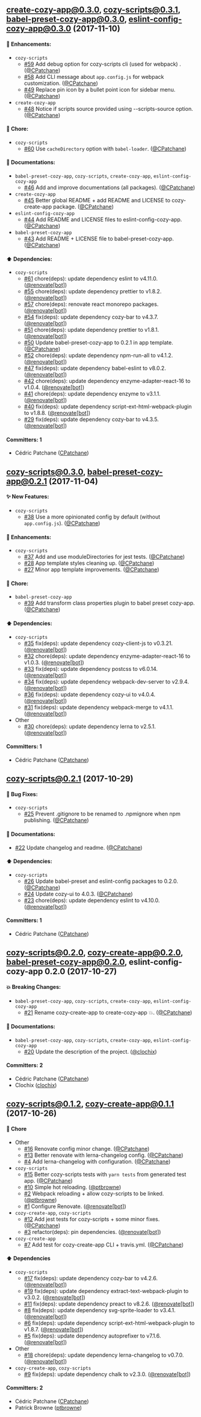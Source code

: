 ## create-cozy-app@0.3.0, cozy-scripts@0.3.1, babel-preset-cozy-app@0.3.0, eslint-config-cozy-app@0.3.0 (2017-11-10)

#### :nail_care: Enhancements:
* `cozy-scripts`
  * [#59](https://github.com/CPatchane/create-cozy-app/pull/59) Add debug option for cozy-scripts cli (used for webpack) . ([@CPatchane](https://github.com/CPatchane))
  * [#58](https://github.com/CPatchane/create-cozy-app/pull/58) Add CLI message about `app.config.js` for webpack customization. ([@CPatchane](https://github.com/CPatchane))
  * [#49](https://github.com/CPatchane/create-cozy-app/pull/49) Replace pin icon by a bullet point icon for sidebar menu. ([@CPatchane](https://github.com/CPatchane))
* `create-cozy-app`
  * [#48](https://github.com/CPatchane/create-cozy-app/pull/48) Notice if scripts source provided using --scripts-source option. ([@CPatchane](https://github.com/CPatchane))

#### :wrench: Chore:
* `cozy-scripts`
  * [#60](https://github.com/CPatchane/create-cozy-app/pull/60) Use `cacheDirectory` option with `babel-loader`. ([@CPatchane](https://github.com/CPatchane))

#### :memo: Documentations:
* `babel-preset-cozy-app`, `cozy-scripts`, `create-cozy-app`, `eslint-config-cozy-app`
  * [#46](https://github.com/CPatchane/create-cozy-app/pull/46) Add and improve documentations (all packages). ([@CPatchane](https://github.com/CPatchane))
* `create-cozy-app`
  * [#45](https://github.com/CPatchane/create-cozy-app/pull/45) Better global README + add README and LICENSE to cozy-create-app package. ([@CPatchane](https://github.com/CPatchane))
* `eslint-config-cozy-app`
  * [#44](https://github.com/CPatchane/create-cozy-app/pull/44) Add README and LICENSE files to eslint-config-cozy-app. ([@CPatchane](https://github.com/CPatchane))
* `babel-preset-cozy-app`
  * [#43](https://github.com/CPatchane/create-cozy-app/pull/43) Add README + LICENSE file to babel-preset-cozy-app. ([@CPatchane](https://github.com/CPatchane))

#### :arrow_up: Dependencies:
* `cozy-scripts`
  * [#61](https://github.com/CPatchane/create-cozy-app/pull/61) chore(deps): update dependency eslint to v4.11.0. ([@renovate[bot]](https://github.com/apps/renovate))
  * [#55](https://github.com/CPatchane/create-cozy-app/pull/55) chore(deps): update dependency prettier to v1.8.2. ([@renovate[bot]](https://github.com/apps/renovate))
  * [#57](https://github.com/CPatchane/create-cozy-app/pull/57) chore(deps): renovate react monorepo packages. ([@renovate[bot]](https://github.com/apps/renovate))
  * [#54](https://github.com/CPatchane/create-cozy-app/pull/54) fix(deps): update dependency cozy-bar to v4.3.7. ([@renovate[bot]](https://github.com/apps/renovate))
  * [#51](https://github.com/CPatchane/create-cozy-app/pull/51) chore(deps): update dependency prettier to v1.8.1. ([@renovate[bot]](https://github.com/apps/renovate))
  * [#50](https://github.com/CPatchane/create-cozy-app/pull/50) Update babel-preset-cozy-app to 0.2.1 in app template. ([@CPatchane](https://github.com/CPatchane))
  * [#52](https://github.com/CPatchane/create-cozy-app/pull/52) chore(deps): update dependency npm-run-all to v4.1.2. ([@renovate[bot]](https://github.com/apps/renovate))
  * [#47](https://github.com/CPatchane/create-cozy-app/pull/47) fix(deps): update dependency babel-eslint to v8.0.2. ([@renovate[bot]](https://github.com/apps/renovate))
  * [#42](https://github.com/CPatchane/create-cozy-app/pull/42) chore(deps): update dependency enzyme-adapter-react-16 to v1.0.4. ([@renovate[bot]](https://github.com/apps/renovate))
  * [#41](https://github.com/CPatchane/create-cozy-app/pull/41) chore(deps): update dependency enzyme to v3.1.1. ([@renovate[bot]](https://github.com/apps/renovate))
  * [#40](https://github.com/CPatchane/create-cozy-app/pull/40) fix(deps): update dependency script-ext-html-webpack-plugin to v1.8.8. ([@renovate[bot]](https://github.com/apps/renovate))
  * [#29](https://github.com/CPatchane/create-cozy-app/pull/29) fix(deps): update dependency cozy-bar to v4.3.5. ([@renovate[bot]](https://github.com/apps/renovate))

#### Committers: 1
- Cédric Patchane ([CPatchane](https://github.com/CPatchane))


## cozy-scripts@0.3.0, babel-preset-cozy-app@0.2.1 (2017-11-04)

#### :sparkles: New Features:
* `cozy-scripts`
  * [#38](https://github.com/CPatchane/create-cozy-app/pull/38) Use a more opinionated config by default (without `app.config.js`). ([@CPatchane](https://github.com/CPatchane))

#### :nail_care: Enhancements:
* `cozy-scripts`
  * [#37](https://github.com/CPatchane/create-cozy-app/pull/37) Add and use moduleDirectories for jest tests. ([@CPatchane](https://github.com/CPatchane))
  * [#28](https://github.com/CPatchane/create-cozy-app/pull/28) App template styles cleaning up. ([@CPatchane](https://github.com/CPatchane))
  * [#27](https://github.com/CPatchane/create-cozy-app/pull/27) Minor app template improvements. ([@CPatchane](https://github.com/CPatchane))

#### :wrench: Chore:
* `babel-preset-cozy-app`
  * [#39](https://github.com/CPatchane/create-cozy-app/pull/39) Add transform class properties plugin to babel preset cozy-app. ([@CPatchane](https://github.com/CPatchane))

#### :arrow_up: Dependencies:
* `cozy-scripts`
  * [#35](https://github.com/CPatchane/create-cozy-app/pull/35) fix(deps): update dependency cozy-client-js to v0.3.21. ([@renovate[bot]](https://github.com/apps/renovate))
  * [#32](https://github.com/CPatchane/create-cozy-app/pull/32) chore(deps): update dependency enzyme-adapter-react-16 to v1.0.3. ([@renovate[bot]](https://github.com/apps/renovate))
  * [#33](https://github.com/CPatchane/create-cozy-app/pull/33) fix(deps): update dependency postcss to v6.0.14. ([@renovate[bot]](https://github.com/apps/renovate))
  * [#34](https://github.com/CPatchane/create-cozy-app/pull/34) fix(deps): update dependency webpack-dev-server to v2.9.4. ([@renovate[bot]](https://github.com/apps/renovate))
  * [#36](https://github.com/CPatchane/create-cozy-app/pull/36) fix(deps): update dependency cozy-ui to v4.0.4. ([@renovate[bot]](https://github.com/apps/renovate))
  * [#31](https://github.com/CPatchane/create-cozy-app/pull/31) fix(deps): update dependency webpack-merge to v4.1.1. ([@renovate[bot]](https://github.com/apps/renovate))
* Other
  * [#30](https://github.com/CPatchane/create-cozy-app/pull/30) chore(deps): update dependency lerna to v2.5.1. ([@renovate[bot]](https://github.com/apps/renovate))

#### Committers: 1
- Cédric Patchane ([CPatchane](https://github.com/CPatchane))

## cozy-scripts@0.2.1 (2017-10-29)

#### :bug: Bug Fixes:
* `cozy-scripts`
  * [#25](https://github.com/CPatchane/create-cozy-app/pull/25) Prevent .gitignore to be renamed to .npmignore when npm publishing. ([@CPatchane](https://github.com/CPatchane))

#### :memo: Documentations:
* [#22](https://github.com/CPatchane/create-cozy-app/pull/22) Update changelog and readme. ([@CPatchane](https://github.com/CPatchane))

#### :arrow_up: Dependencies:
* `cozy-scripts`
  * [#26](https://github.com/CPatchane/create-cozy-app/pull/26) Update babel-preset and eslint-config packages to 0.2.0. ([@CPatchane](https://github.com/CPatchane))
  * [#24](https://github.com/CPatchane/create-cozy-app/pull/24) Update cozy-ui to 4.0.3. ([@CPatchane](https://github.com/CPatchane))
  * [#23](https://github.com/CPatchane/create-cozy-app/pull/23) chore(deps): update dependency eslint to v4.10.0. ([@renovate[bot]](https://github.com/apps/renovate))

#### Committers: 1
- Cédric Patchane ([CPatchane](https://github.com/CPatchane))


## cozy-scripts@0.2.0, cozy-create-app@0.2.0, babel-preset-cozy-app@0.2.0, eslint-config-cozy-app 0.2.0 (2017-10-27)

#### :boom: Breaking Changes:
* `babel-preset-cozy-app`, `cozy-scripts`, `create-cozy-app`, `eslint-config-cozy-app`
  * [#21](https://github.com/CPatchane/create-cozy-app/pull/21) Rename cozy-create-app to create-cozy-app :boom:. ([@CPatchane](https://github.com/CPatchane))

#### :memo: Documentations:
* `babel-preset-cozy-app`, `cozy-scripts`, `create-cozy-app`, `eslint-config-cozy-app`
  * [#20](https://github.com/CPatchane/create-cozy-app/pull/20) Update the description of the project. ([@clochix](https://github.com/clochix))

#### Committers: 2
- Cédric Patchane ([CPatchane](https://github.com/CPatchane))
- Clochix ([clochix](https://github.com/clochix))

## cozy-scripts@0.1.2, cozy-create-app@0.1.1 (2017-10-26)

#### :wrench: Chore
* Other
  * [#16](https://github.com/CPatchane/cozy-create-app/pull/16) Renovate config minor change. ([@CPatchane](https://github.com/CPatchane))
  * [#13](https://github.com/CPatchane/cozy-create-app/pull/13) Better renovate with lerna-changelog config. ([@CPatchane](https://github.com/CPatchane))
  * [#4](https://github.com/CPatchane/cozy-create-app/pull/4) Add lerna-changelog with configuration. ([@CPatchane](https://github.com/CPatchane))
* `cozy-scripts`
  * [#15](https://github.com/CPatchane/cozy-create-app/pull/15) Better cozy-scripts tests with `yarn tests` from generated test app. ([@CPatchane](https://github.com/CPatchane))
  * [#10](https://github.com/CPatchane/cozy-create-app/pull/10) Simple hot reloading. ([@ptbrowne](https://github.com/ptbrowne))
  * [#2](https://github.com/CPatchane/cozy-create-app/pull/2) Webpack reloading + allow cozy-scripts to be linked. ([@ptbrowne](https://github.com/ptbrowne))
  * [#1](https://github.com/CPatchane/cozy-create-app/pull/1) Configure Renovate. ([@renovate[bot]](https://github.com/apps/renovate))
* `cozy-create-app`, `cozy-scripts`
  * [#12](https://github.com/CPatchane/cozy-create-app/pull/12) Add jest tests for cozy-scripts + some minor fixes. ([@CPatchane](https://github.com/CPatchane))
  * [#3](https://github.com/CPatchane/cozy-create-app/pull/3) refactor(deps): pin dependencies. ([@renovate[bot]](https://github.com/apps/renovate))
* `cozy-create-app`
  * [#7](https://github.com/CPatchane/cozy-create-app/pull/7) Add test for cozy-create-app CLI + travis.yml. ([@CPatchane](https://github.com/CPatchane))

#### :arrow_up: Dependencies
* `cozy-scripts`
  * [#17](https://github.com/CPatchane/cozy-create-app/pull/17) fix(deps): update dependency cozy-bar to v4.2.6. ([@renovate[bot]](https://github.com/apps/renovate))
  * [#19](https://github.com/CPatchane/cozy-create-app/pull/19) fix(deps): update dependency extract-text-webpack-plugin to v3.0.2. ([@renovate[bot]](https://github.com/apps/renovate))
  * [#11](https://github.com/CPatchane/cozy-create-app/pull/11) fix(deps): update dependency preact to v8.2.6. ([@renovate[bot]](https://github.com/apps/renovate))
  * [#8](https://github.com/CPatchane/cozy-create-app/pull/8) fix(deps): update dependency svg-sprite-loader to v3.4.1. ([@renovate[bot]](https://github.com/apps/renovate))
  * [#6](https://github.com/CPatchane/cozy-create-app/pull/6) fix(deps): update dependency script-ext-html-webpack-plugin to v1.8.7. ([@renovate[bot]](https://github.com/apps/renovate))
  * [#5](https://github.com/CPatchane/cozy-create-app/pull/5) fix(deps): update dependency autoprefixer to v7.1.6. ([@renovate[bot]](https://github.com/apps/renovate))
* Other
  * [#18](https://github.com/CPatchane/cozy-create-app/pull/18) chore(deps): update dependency lerna-changelog to v0.7.0. ([@renovate[bot]](https://github.com/apps/renovate))
* `cozy-create-app`, `cozy-scripts`
  * [#9](https://github.com/CPatchane/cozy-create-app/pull/9) fix(deps): update dependency chalk to v2.3.0. ([@renovate[bot]](https://github.com/apps/renovate))

#### Committers: 2
- Cédric Patchane ([CPatchane](https://github.com/CPatchane))
- Patrick Browne ([ptbrowne](https://github.com/ptbrowne))
